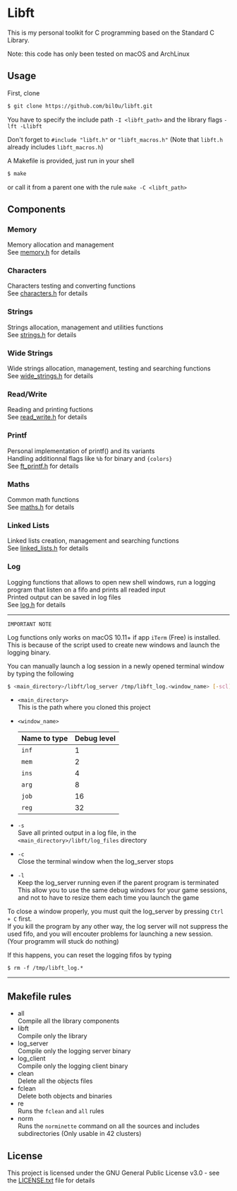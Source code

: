 # Libft

This is my personal toolkit for C programming based on the Standard C Library.  

Note: this code has only been tested on macOS and ArchLinux  

## Usage

First, clone
```sh
$ git clone https://github.com/bil0u/libft.git
```

You have to specify the include path `-I <libft_path>` and the library flags `-lft -Llibft`  

Don't forget to `#include "libft.h"` or `"libft_macros.h"`
(Note that `libft.h` already includes `libft_macros.h`)  

A Makefile is provided, just run in your shell
```sh
$ make
```
or call it from a parent one with the rule `make -C <libft_path>`

## Components

### Memory
Memory allocation and management  
See [memory.h](memory/includes/memory.h) for details  

### Characters
Characters testing and converting functions  
See [characters.h](characters/includes/characters.h) for details  

### Strings
Strings allocation, management and utilities functions  
See [strings.h](strings/includes/strings.h) for details  

### Wide Strings
Wide strings allocation, management, testing and searching functions  
See [wide_strings.h](wide_strings/includes/wide_strings.h) for details  

### Read/Write
Reading and printing fuctions  
See [read_write.h](read_write/includes/read_write.h) for details  

### Printf
Personal implementation of printf() and its variants  
Handling additionnal flags like `%b` for binary and `{colors}`  
See [ft_printf.h](ft_printf/includes/ft_printf.h) for details  

### Maths
Common math functions  
See [maths.h](maths/includes/maths.h) for details  

### Linked Lists
Linked lists creation, management and searching functions  
See [linked_lists.h](linked_lists/includes/linked_lists.h) for details  

### Log
Logging functions that allows to open new shell windows, run a logging program that listen on a fifo and prints all readed input  
Printed output can be saved in log files  
See [log.h](log/includes/log.h) for details

---
`IMPORTANT NOTE`  

Log functions only works on macOS 10.11+ if app `iTerm` (Free) is installed.
This is because of the script used to create new windows and launch the logging binary.

You can manually launch a log session in a newly opened terminal window by typing the following
```sh
$ <main_directory>/libft/log_server /tmp/libft_log.<window_name> [-scl]
```
* `<main_directory>`  
   This is the path where you cloned this project  
* `<window_name>`  

   | Name to type | Debug level |
   | ------------ | ----------- |
   | `inf`        | 1           |
   | `mem`        | 2           |
   | `ins`        | 4           |
   | `arg`        | 8           |
   | `job`        | 16          |
   | `reg`        | 32          |
* `-s`  
   Save all printed output in a log file, in the `<main_directory>/libft/log_files` directory  
* `-c`  
   Close the terminal window when the log_server stops  
* `-l`  
   Keep the log_server running even if the parent program is terminated  
   This allow you to use the same debug windows for your game sessions, and not to have to resize them each time you launch the game  

To close a window properly, you must quit the log_server by pressing `Ctrl + C` first.  
If you kill the program by any other way, the log server will not suppress the used fifo, and you will encouter problems for launching a new session. (Your programm will stuck do nothing)  

If this happens, you can reset the logging fifos by typing  
```
$ rm -f /tmp/libft_log.*
```
---

## Makefile rules

* all  
   Compile all the library components  
* libft  
   Compile only the library  
* log_server  
   Compile only the logging server binary  
* log_client  
   Compile only the logging client binary  
* clean  
   Delete all the objects files  
* fclean  
   Delete both objects and binaries  
* re  
   Runs the `fclean` and `all` rules  
* norm  
   Runs the `norminette` command on all the sources and includes subdirectories (Only usable in 42 clusters)  

## License

This project is licensed under the GNU General Public License v3.0 - see the [LICENSE.txt](LICENSE.txt) file for details
